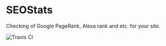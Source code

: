 # SEOStats
Checking of Google PageRank, Alexa rank and etc. for your site.

![Travis CI](https://travis-ci.org/T-Alex/SEOStats.svg?branch=master)
